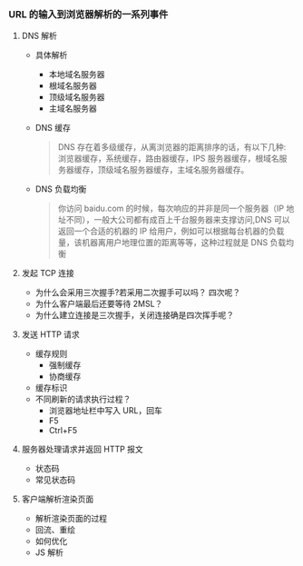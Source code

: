 ### URL 的输入到浏览器解析的一系列事件

1. DNS 解析

   - 具体解析

     - 本地域名服务器
     - 根域名服务器
     - 顶级域名服务器
     - 主域名服务器

   - DNS 缓存

     > DNS 存在着多级缓存，从离浏览器的距离排序的话，有以下几种: 浏览器缓存，系统缓存，路由器缓存，IPS 服务器缓存，根域名服务器缓存，顶级域名服务器缓存，主域名服务器缓存。

   - DNS 负载均衡

     > 你访问 baidu.com 的时候，每次响应的并非是同一个服务器（IP 地址不同），一般大公司都有成百上千台服务器来支撑访问,DNS 可以返回一个合适的机器的 IP 给用户，例如可以根据每台机器的负载量，该机器离用户地理位置的距离等等，这种过程就是 DNS 负载均衡

2. 发起 TCP 连接

   - 为什么会采用三次握手?若采用二次握手可以吗？ 四次呢？
   - 为什么客户端最后还要等待 2MSL？
   - 为什么建立连接是三次握手，关闭连接确是四次挥手呢？

3. 发送 HTTP 请求

   - 缓存规则
     - 强制缓存
     - 协商缓存
   - 缓存标识
   - 不同刷新的请求执行过程？
     - 浏览器地址栏中写入 URL，回车
     - F5
     - Ctrl+F5

4. 服务器处理请求并返回 HTTP 报文
   - 状态码
   - 常见状态码
5. 客户端解析渲染页面
   - 解析渲染页面的过程
   - 回流、重绘
   - 如何优化
   - JS 解析
